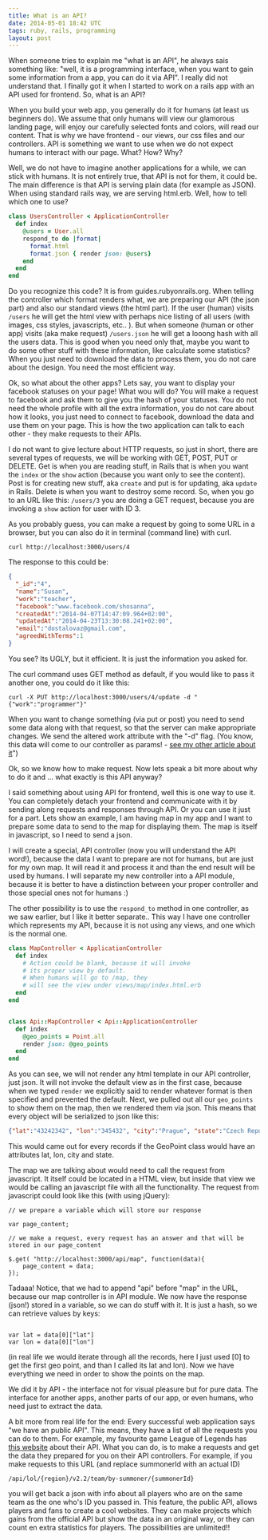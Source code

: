 ```yaml
---
title: What is an API?
date: 2014-05-01 18:42 UTC
tags: ruby, rails, programming
layout: post
---
```


When someone tries to explain me "what is an API", he always sais
something like: "well, it is a programming interface, when you want to
gain some information from a app, you can do it via API". I really did
not understand that.  I finally got it when I started to work on a rails
app with an API used for frontend. So, what is an API?

When you build your web app, you generally do it for humans (at least us
beginners do). We assume that only humans will view our glamorous
landing page, will enjoy our carefully selected fonts and colors, will
read our content.  That is why we have frontend - our views, our css
files and our controllers.  API is something we want to use when we do
not expect humans to interact with our page. What? How? Why?

Well, we do not have to imagine another applications for a while, we can
stick with humans. It is not entirely true, that API is not for them, it
could be. The main difference is that API is serving plain data (for
example as JSON).  When using standard rails way, we are serving
html.erb. Well, how to tell which one to use?

```ruby
class UsersController < ApplicationController
  def index
    @users = User.all
    respond_to do |format|
      format.html
      format.json { render json: @users}
    end
  end
end
```

Do you recognize this code? It is from guides.rubyonrails.org. When
telling the controller which format renders what, we are preparing our
API (the json part) and also our standard views (the html part). If the
user (human) visits `/users` he will get the html view with perhaps nice
listing of all users (with images, css styles, javascripts, etc.. ).
But when someone (human or other app) visits (aka make request)
`/users.json` he will get a looong hash with all the users data. This is
good when you need only that, maybe you want to do some other stuff with
these information, like calculate some statistics? When you just need to
download the data to process them, you do not care about the design.
You need the most efficient way.

Ok, so what about the other apps? Lets say, you want to display your
facebook statuses on your page! What wou will do?  You will make a
request to facebook and ask them to give you the hash of your statuses.
You do not need the whole profile with all the extra information, you do
not care about how it looks, you just need to connect to facebook,
download the data and use them on your page. This is how the two
application can talk to each other - they make requests to their APIs.

I do not want to give lecture about HTTP requests, so just in short,
there are several types of requests, we will be working with GET, POST,
PUT or DELETE. Get is when you are reading stuff, in Rails that is when
you want the `index` or the `show` action (because you want only to see
the content). Post is for creating new stuff, aka `create` and put is
for updating, aka `update` in Rails. Delete is when you want to destroy
some record.  So, when you go to an URL like this: `/users/3` you are
doing a GET request, because you are invoking a `show` action for user
with ID 3.

As you probably guess, you can make a request by going to some URL in a
browser, but you can also do it in terminal (command line) with curl.

```
curl http://localhost:3000/users/4
```

The response to this could be:

```json
{
  "_id":"4",
  "name":"Susan",
  "work":"teacher",
  "facebook":"www.facebook.com/shosanna",
  "createdAt":"2014-04-07T14:47:09.964+02:00",
  "updatedAt":"2014-04-23T13:30:08.241+02:00",
  "email":"dostalovaz@gmail.com",
  "agreedWithTerms":1
}
```

You see? Its UGLY, but it efficient. It is just the information you
asked for.

The curl command uses GET method as default, if you would like to pass
it another one, you could do it like this:

```
curl -X PUT http://localhost:3000/users/4/update -d "{"work":"programmer"}"
```

When you want to change something (via put or post) you need to send
some data along with that request, so that the server can make
appropriate changes. We send the altered work attribute with the "-d"
flag.  (You know, this data will come to our controller as params! -
[see my other article about it](http://jocellyn.cz/2014/04/21/rails-params-it-is-just-a-hash.html)")

Ok, so we know how to make request. Now lets speak a bit more about why
to do it and ... what exactly is this API anyway?

I said something about using API for frontend, well this is one way to
use it. You can completely detach your frontend and communicate with it
by sending along requests and responses through API. Or you can use it
just for a part. Lets show an example, I am having map in my app and I
want to prepare some data to send to the map for displaying them.  The
map is itself in javascript, so I need to send a json.

I will create a special, API controller (now you will understand the API
word!), because the data I want to prepare are not for humans, but are
just for my own map. It will read it and process it and than the end
result will be used by humans. I will separate my new controller into a
API module, because it is better to have a distinction between your
proper controller and those special ones not for humans :)

The other possibility is to use the `respond_to` method in one
controller, as we saw earlier, but I like it better separate..
This way I have one controller which represents my API, because it 
is not using any views, and one which is the normal one.

```ruby
class MapController < ApplicationController
  def index
    # Action could be blank, because it will invoke 
    # its proper view by default.
    # When humans will go to /map, they
    # will see the view under views/map/index.html.erb
  end
end


class Api::MapController < Api::ApplicationController
  def index
    @geo_points = Point.all
    render json: @geo_points
  end
end
```

As you can see, we will not render any html template in our API 
controller, just json. It will not invoke the default view as in
the first case, because when we typed `render` we explicitly said to 
render whatever format is then specified and prevented the default.
Next, we pulled out all our `geo_points` to show them on the map, then we
rendered them via json. This means that every object will be serialized
to json like this:

```json
{"lat":"43242342", "lon":"345432", "city":"Prague", "state":"Czech Republic"}
```

This would came out for every records if the GeoPoint class would have an attributes lat, lon, city and state.

The map we are talking about would need to call the request from
javascript. It itself could be located in a HTML view, but inside that
view we would be calling an javascript file with all the functionality.
The request from javascript could look like this (with using jQuery):

```jquery
// we prepare a variable which will store our response

var page_content;

// we make a request, every request has an answer and that will be stored in our page_content

$.get( "http://localhost:3000/api/map", function(data){
    page_content = data;
});

```

Tadaaa! Notice, that we had to append "api" before "map" in the URL, because our map controller is in API module.
We now have the response (json!) stored in a variable, so we can do stuff with it. It is just a hash, so we can retrieve values by keys:

```

var lat = data[0]["lat"]
var lon = data[0]["lon"]
```

(in real life we would iterate through all the records, here I just used [0] to get the first geo point,
and than I called its lat and lon). Now we have everything we need in order to show the points on the map.

We did it by API - the interface not for visual pleasure but for pure data. The interface for another apps,
another parts of our app, or even humans, who need just to extract the data.

A bit more from real life for the end:
Every successful web application says "we have an public API". This means, they have a list of all the requests
you can do to them. For example, my favourite game League of Legends has [this website](https://developer.riotgames.com/docs/getting-started) about their API.
What you can do, is to make a requests and get the data they prepared for you on their API controllers.
For example, if you make requests to this URL (and replace summonerId with an actual ID)

```
/api/lol/{region}/v2.2/team/by-summoner/{summonerId}
```
you will get back a json with info about all players who are on the same team as the one who's ID you passed in.
This feature, the public API, allows players and fans to create a cool websites. They can make projects which
gains from the official API but show the data in an original way, or they can count en extra statistics for players.
The possibilities are unlimited!!







